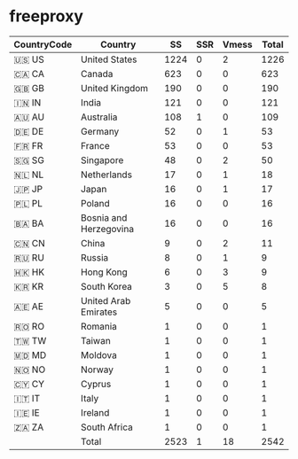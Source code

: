 # freeproxy

|CountryCode|Country|SS|SSR|Vmess|Total|
|  ----  | ----  |  ----  | ----  |  ----  | ----  |
|🇺🇸 US|United States|1224|0|2|1226|
|🇨🇦 CA|Canada|623|0|0|623|
|🇬🇧 GB|United Kingdom|190|0|0|190|
|🇮🇳 IN|India|121|0|0|121|
|🇦🇺 AU|Australia|108|1|0|109|
|🇩🇪 DE|Germany|52|0|1|53|
|🇫🇷 FR|France|53|0|0|53|
|🇸🇬 SG|Singapore|48|0|2|50|
|🇳🇱 NL|Netherlands|17|0|1|18|
|🇯🇵 JP|Japan|16|0|1|17|
|🇵🇱 PL|Poland|16|0|0|16|
|🇧🇦 BA|Bosnia and Herzegovina|16|0|0|16|
|🇨🇳 CN|China|9|0|2|11|
|🇷🇺 RU|Russia|8|0|1|9|
|🇭🇰 HK|Hong Kong|6|0|3|9|
|🇰🇷 KR|South Korea|3|0|5|8|
|🇦🇪 AE|United Arab Emirates|5|0|0|5|
|🇷🇴 RO|Romania|1|0|0|1|
|🇹🇼 TW|Taiwan|1|0|0|1|
|🇲🇩 MD|Moldova|1|0|0|1|
|🇳🇴 NO|Norway|1|0|0|1|
|🇨🇾 CY|Cyprus|1|0|0|1|
|🇮🇹 IT|Italy|1|0|0|1|
|🇮🇪 IE|Ireland|1|0|0|1|
|🇿🇦 ZA|South Africa|1|0|0|1|
||Total|2523|1|18|2542|
